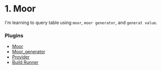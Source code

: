 # 1. Moor

I'm learning to query table using 
`moor`, `moor generator`, and `generat value`.
### Plugins
- [Moor](#moor)
- [Moor_generator](#https://pub.dev/packages/moor_generator)
- [Provider](#https://pub.dev/packages/provider)
- [Build Runner](#https://pub.dev/packages/build_runner)

#

